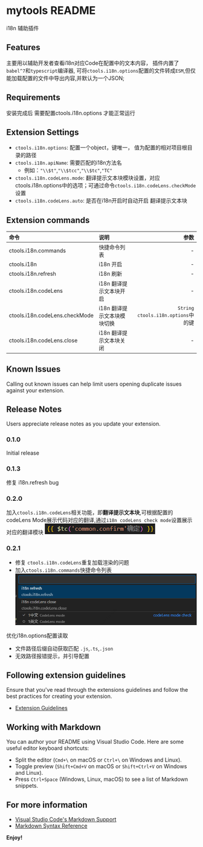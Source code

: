 # mytools README
i18n 辅助插件
## Features

主要用以辅助开发者查看i18n对应Code在配置中的文本内容， 插件内置了`babel^7`和`typescript`编译器, 可将`ctools.i18n.options`配置的文件转成`ESM`,但仅能加载配置的文件中导出内容,并默认为一个JSON;

## Requirements

安装完成后 需要配置ctools.i18n.options 才能正常运行

## Extension Settings

* `ctools.i18n.options`: 配置一个object，键唯一， 值为配置的相对项目根目录的路径
* `ctools.i18n.apiName`: 需要匹配的i18n方法名
    - 例如：`"\\$t"`,`"\\$tcc"`,`"\\$tc"`,`"TC"`
* `ctools.i18n.codeLens.mode`: 翻译提示文本块模块设置，对应 ctools.i18n.options中的选项；可通过命令`ctools.i18n.codeLens.checkMode`设置
* `ctools.i18n.codeLens.auto`: 是否在i18n开启时自动开启 翻译提示文本块

## Extension commands 
命令 | 说明 | 参数
:---|:---|---:
ctools.i18n.commands | 快捷命令列表 | -
ctools.i18n | i18n 开启 | -
ctools.i18n.refresh | i18n 刷新 | -
ctools.i18n.codeLens | i18n 翻译提示文本块开启 | -
ctools.i18n.codeLens.checkMode | i18n 翻译提示文本块模块切换 | `String` `ctools.i18n.options`中的键
ctools.i18n.codeLens.close | i18n 翻译提示文本块关闭 | -

## Known Issues

Calling out known issues can help limit users opening duplicate issues against your extension.

## Release Notes

Users appreciate release notes as you update your extension.

### 0.1.0

Initial release

### 0.1.3

修复 i18n.refresh bug

### 0.2.0

加入`ctools.i18n.codeLens`相关功能，即**翻译提示文本块**,可根据配置的codeLens Mode展示代码对应的翻译,通过`i18n codeLens check mode`设置展示对应的翻译模块
    ![alt text](https://raw.githubusercontent.com/chestunttree/resource/main/ctools-plugin/image2.png)
### 0.2.1

* 修复 `ctools.i18n.codeLens`重复加载渲染的问题
* 加入`ctools.i18n.commands`快捷命令列表
    ![alt text](https://raw.githubusercontent.com/chestunttree/resource/main/ctools-plugin/image1.png)

优化i18n.options配置读取
* 文件路径后缀自动获取匹配 `.js`,`.ts`,`.json`
* 无效路径报错提示，并引导配置

## Following extension guidelines

Ensure that you've read through the extensions guidelines and follow the best practices for creating your extension.

* [Extension Guidelines](https://code.visualstudio.com/api/references/extension-guidelines)

## Working with Markdown

You can author your README using Visual Studio Code. Here are some useful editor keyboard shortcuts:

* Split the editor (`Cmd+\` on macOS or `Ctrl+\` on Windows and Linux).
* Toggle preview (`Shift+Cmd+V` on macOS or `Shift+Ctrl+V` on Windows and Linux).
* Press `Ctrl+Space` (Windows, Linux, macOS) to see a list of Markdown snippets.

## For more information

* [Visual Studio Code's Markdown Support](http://code.visualstudio.com/docs/languages/markdown)
* [Markdown Syntax Reference](https://help.github.com/articles/markdown-basics/)

**Enjoy!**
